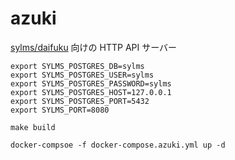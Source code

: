 # azuki
[sylms/daifuku](https://github.com/sylms/daifuku) 向けの HTTP API サーバー

```
export SYLMS_POSTGRES_DB=sylms
export SYLMS_POSTGRES_USER=sylms
export SYLMS_POSTGRES_PASSWORD=sylms
export SYLMS_POSTGRES_HOST=127.0.0.1
export SYLMS_POSTGRES_PORT=5432
export SYLMS_PORT=8080

make build
```

```
docker-compsoe -f docker-compose.azuki.yml up -d
```
